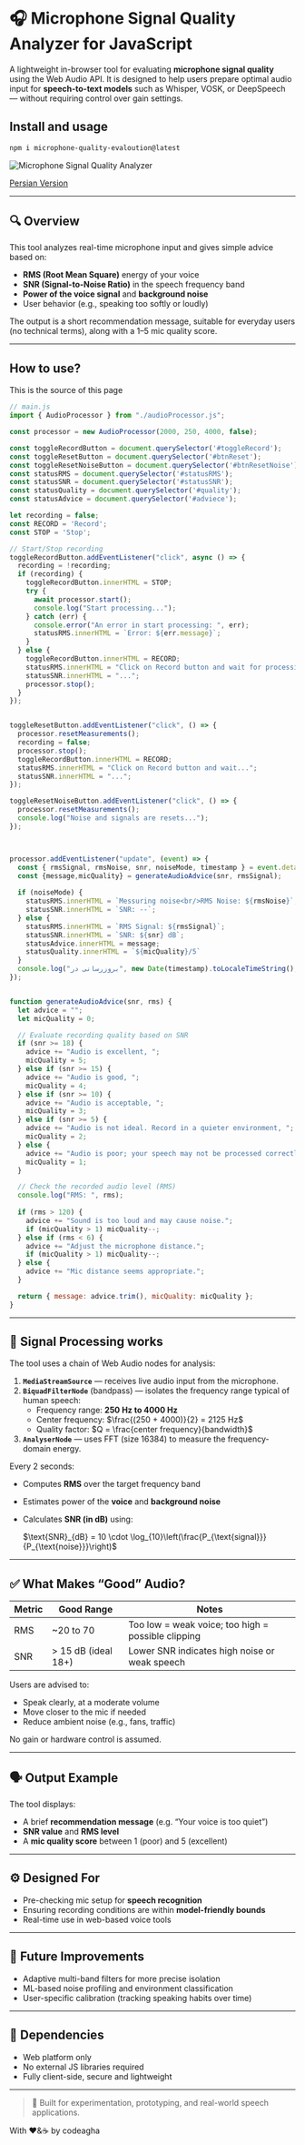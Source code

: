 # 🎧 Microphone Signal Quality Analyzer for JavaScript

A lightweight in-browser tool for evaluating **microphone signal quality** using the Web Audio API. It is designed to help users prepare optimal audio input for **speech-to-text models** such as Whisper, VOSK, or DeepSpeech — without requiring control over gain settings.

## Install and usage 
```bash
npm i microphone-quality-evaloution@latest
```

![Microphone Signal Quality Analyzer](./docs/screen.png)

[Persian Version](./docs/README_Fa.md)


---

## 🔍 Overview

This tool analyzes real-time microphone input and gives simple advice based on:

- **RMS (Root Mean Square)** energy of your voice
- **SNR (Signal-to-Noise Ratio)** in the speech frequency band
- **Power of the voice signal** and **background noise**
- User behavior (e.g., speaking too softly or loudly)

The output is a short recommendation message, suitable for everyday users (no technical terms), along with a 1–5 mic quality score.

---

## How to use?

This is the source of this page 
```javascript
// main.js
import { AudioProcessor } from "./audioProcessor.js";

const processor = new AudioProcessor(2000, 250, 4000, false);

const toggleRecordButton = document.querySelector('#toggleRecord');
const toggleResetButton = document.querySelector('#btnReset');
const toggleResetNoiseButton = document.querySelector('#btnResetNoise');
const statusRMS = document.querySelector('#statusRMS');
const statusSNR = document.querySelector('#statusSNR');
const statusQuality = document.querySelector('#quality');
const statusAdvice = document.querySelector('#adviece');

let recording = false;
const RECORD = 'Record';
const STOP = 'Stop';

// Start/Stop recording
toggleRecordButton.addEventListener("click", async () => {
  recording = !recording;
  if (recording) {
    toggleRecordButton.innerHTML = STOP;
    try {
      await processor.start();
      console.log("Start processing...");
    } catch (err) {
      console.error("An error in start processing: ", err);
      statusRMS.innerHTML = `Error: ${err.message}`;
    }
  } else {
    toggleRecordButton.innerHTML = RECORD;
    statusRMS.innerHTML = "Click on Record button and wait for processing noise...";
    statusSNR.innerHTML = "...";
    processor.stop();
  }
});


toggleResetButton.addEventListener("click", () => {
  processor.resetMeasurements();
  recording = false;
  processor.stop();
  toggleRecordButton.innerHTML = RECORD;
  statusRMS.innerHTML = "Click on Record button and wait...";
  statusSNR.innerHTML = "...";
});

toggleResetNoiseButton.addEventListener("click", () => {
  processor.resetMeasurements();
  console.log("Noise and signals are resets...");
});



processor.addEventListener("update", (event) => {
  const { rmsSignal, rmsNoise, snr, noiseMode, timestamp } = event.detail;
  const {message,micQuality} = generateAudioAdvice(snr, rmsSignal);
  
  if (noiseMode) {
    statusRMS.innerHTML = `Messuring noise<br/>RMS Noise: ${rmsNoise}`;
    statusSNR.innerHTML = `SNR: --`;
  } else {
    statusRMS.innerHTML = `RMS Signal: ${rmsSignal}`;
    statusSNR.innerHTML = `SNR: ${snr} dB`;
    statusAdvice.innerHTML = message;
    statusQuality.innerHTML = `${micQuality}/5`
  }
  console.log("بروزرسانی در", new Date(timestamp).toLocaleTimeString(), event.detail);
});


function generateAudioAdvice(snr, rms) {
  let advice = "";
  let micQuality = 0;

  // Evaluate recording quality based on SNR
  if (snr >= 18) {
    advice += "Audio is excellent, ";
    micQuality = 5;
  } else if (snr >= 15) {
    advice += "Audio is good, ";
    micQuality = 4;
  } else if (snr >= 10) {
    advice += "Audio is acceptable, ";
    micQuality = 3;
  } else if (snr >= 5) {
    advice += "Audio is not ideal. Record in a quieter environment, ";
    micQuality = 2;
  } else {
    advice += "Audio is poor; your speech may not be processed correctly, ";
    micQuality = 1;
  }

  // Check the recorded audio level (RMS)
  console.log("RMS: ", rms);
  
  if (rms > 120) {
    advice += "Sound is too loud and may cause noise.";
    if (micQuality > 1) micQuality--;
  } else if (rms < 6) {
    advice += "Adjust the microphone distance.";
    if (micQuality > 1) micQuality--;
  } else {
    advice += "Mic distance seems appropriate.";
  }

  return { message: advice.trim(), micQuality: micQuality };
}
```

---

## 🧠 Signal Processing works

The tool uses a chain of Web Audio nodes for analysis:

1. **`MediaStreamSource`** — receives live audio input from the microphone.
2. **`BiquadFilterNode`** (bandpass) — isolates the frequency range typical of human speech:
   - Frequency range: **250 Hz to 4000 Hz**
   - Center frequency: $`\frac{(250 + 4000)}{2} = 2125 Hz`$
   - Quality factor: $`Q = \frac{center frequency}{bandwidth}`$
3. **`AnalyserNode`** — uses FFT (size 16384) to measure the frequency-domain energy.

Every 2 seconds:
- Computes **RMS** over the target frequency band
- Estimates power of the **voice** and **background noise**
- Calculates **SNR (in dB)** using:

  $`\text{SNR}_{dB} = 10 \cdot \log_{10}\left(\frac{P_{\text{signal}}}{P_{\text{noise}}}\right)`$

---

## ✅ What Makes “Good” Audio?

| Metric | Good Range        | Notes                                               |
|--------|-------------------|-----------------------------------------------------|
| RMS    | ~20 to 70         | Too low = weak voice; too high = possible clipping |
| SNR    | > 15 dB (ideal 18+) | Lower SNR indicates high noise or weak speech     |

Users are advised to:
- Speak clearly, at a moderate volume
- Move closer to the mic if needed
- Reduce ambient noise (e.g., fans, traffic)

No gain or hardware control is assumed.

---

## 🗣️ Output Example

The tool displays:
- A brief **recommendation message** (e.g. “Your voice is too quiet”)
- **SNR value** and **RMS level**
- A **mic quality score** between 1 (poor) and 5 (excellent)

---

## ⚙️ Designed For

- Pre-checking mic setup for **speech recognition**
- Ensuring recording conditions are within **model-friendly bounds**
- Real-time use in web-based voice tools

---

## 🚀 Future Improvements

- Adaptive multi-band filters for more precise isolation  
- ML-based noise profiling and environment classification  
- User-specific calibration (tracking speaking habits over time)

---

## 📎 Dependencies

- Web platform only  
- No external JS libraries required  
- Fully client-side, secure and lightweight  

---

> 🧪 Built for experimentation, prototyping, and real-world speech applications.


With ❤️&☕ by codeagha
